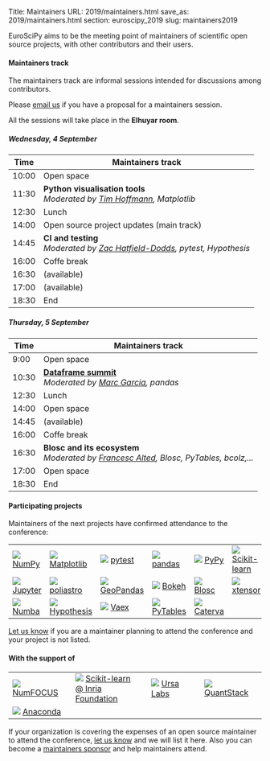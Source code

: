 Title: Maintainers
URL: 2019/maintainers.html
save_as: 2019/maintainers.html
section: euroscipy_2019
slug: maintainers2019

EuroSciPy aims to be the meeting point of maintainers of scientific open source
projects, with other contributors and their users.

#### Maintainers track<a name="maintainers-track"></a>

The maintainers track are informal sessions intended for discussions among
contributors.

Please <a href="mailto:maintainers@euroscipy.org">email us</a> if you
have a proposal for a maintainers session.

All the sessions will take place in the **Elhuyar room**.

##### Wednesday, 4 September

| Time   | Maintainers track                                                                                                                                                                                        |
|--------|----------------------------------------------------------------------------------------------------------------------------------------------------------------------------------------------------------|
| 10:00  | <span class="light">Open space</span>                                                                                                                                                                    |
| 11:30  | <b>Python visualisation tools</b><br/><i>Moderated by <a href="https://github.com/timhoffm">Tim Hoffmann</a>, Matplotlib</i>                                                                             |
| 12:30  | <span class="light">Lunch</span>                                                                                                                                                                         |
| 14:00  | <span class="light">Open source project updates (main track)</span>                                                                                                                                      |
| 14:45  | <b>CI and testing</b><br/><i>Moderated by <a href="https://github.com/Zac-HD">Zac Hatfield-Dodds</a>, pytest, Hypothesis</i>                                                                             |
| 16:00  | <span class="light">Coffe break</span>                                                                                                                                                                   |
| 16:30  | (available)                                                                                                                                                                                              |
| 17:00  | (available)                                                                                                                                                                                              |
| 18:30  | <span class="light">End</span>                                                                                                                                                                           |

##### Thursday, 5 September

| Time   | Maintainers track                                                                                                                                                                                        |
|--------|----------------------------------------------------------------------------------------------------------------------------------------------------------------------------------------------------------|
|  9:00  | <span class="light">Open space</span>                                                                                                                                                                    |
| 10:30  | <b><a target="_blank" href="https://github.com/python-sprints/dataframe-summit/">Dataframe summit</a></b><br/><i>Moderated by <a href="https://twitter.com/datapythonista">Marc Garcia</a>, pandas</i>   |
| 12:30  | <span class="light">Lunch</span>                                                                                                                                                                         |
| 14:00  | <span class="light">Open space</span>                                                                                                                                                                    |
| 14:45  | (available)                                                                                                                                                                                              |
| 16:00  | <span class="light">Coffe break</span>                                                                                                                                                                   |
| 16:30  | <b>Blosc and its ecosystem</b><br/><i>Moderated by <a href="https://twitter.com/FrancescAlted">Francesc Alted</a>, Blosc, PyTables, bcolz,...</i>                                                        |
| 17:00  | <span class="light">Open space</span>                                                                                                                                                                    |
| 18:30  | <span class="light">End</span>                                                                                                                                                                           |

#### Participating projects

Maintainers of the next projects have confirmed attendance to the conference:

<table class="projects">
    <tr style="background: none;">
        <td>
            <a href="https://www.numpy.org/"><img src='../static/2019/projects/numpy.png'></a>
            <a href="https://www.numpy.org/">NumPy</a>
        </td>
        <td>
            <a href="https://matplotlib.org/"><img src='../static/2019/projects/matplotlib.png'></a>
            <a href="https://matplotlib.org/">Matplotlib</a>
        </td>
        <td>
            <a href="https://docs.pytest.org/"><img src='../static/2019/projects/pytest.png'></a>
            <a href="https://docs.pytest.org/">pytest</a>
        </td>
        <td>
            <a href="http://pandas.pydata.org/"><img src='../static/2019/projects/pandas.png'></a>
            <a href="http://pandas.pydata.org/">pandas</a>
        </td>
        <td>
            <a href="https://www.pypy.org/"><img src='../static/2019/projects/pypy.png'></a>
            <a href="https://www.pypy.org/">PyPy</a>
        </td>
        <td>
            <a href="https://scikit-learn.org/"><img src='../static/2019/projects/scikitlearn.png'></a>
            <a href="https://scikit-learn.org/">Scikit-learn</a>
        </td>
    </tr>
    <tr style="background: none;">
        <td>
            <a href="https://jupyter.org/"><img src='../static/2019/projects/jupyter.png'></a>
            <a href="https://jupyter.org/">Jupyter</a>
        </td>
        <td>
            <a href="https://docs.poliastro.space/en/stable/"><img src='../static/2019/projects/poliastro.png'></a>
            <a href="https://docs.poliastro.space/en/stable/">poliastro</a>
        </td>
        <td>
            <a href="https://geopandas.readthedocs.io/en/latest/"><img src='../static/2019/projects/geopandas.png'></a>
            <a href="https://geopandas.readthedocs.io/en/latest/">GeoPandas</a>
        </td>
        <td>
            <a href="https://bokeh.pydata.org/en/latest/"><img src='../static/2019/projects/bokeh.png'></a>
            <a href="https://bokeh.pydata.org/en/latest/">Bokeh</a>
        </td>
        <td>
            <a href="http://www.blosc.org/"><img src='../static/2019/projects/blosc.png'></a>
            <a href="http://www.blosc.org/">Blosc</a>
        </td>
        <td>
            <a href="https://xtensor.readthedocs.io/en/latest/"><img src='../static/2019/projects/xtensor.png'></a>
            <a href="https://xtensor.readthedocs.io/en/latest/">xtensor</a>
        </td>
    </tr>
    <tr style="background: none;">
        <td>
            <a href="https://numba.pydata.org/"><img src='../static/2019/projects/numba.png'></a>
            <a href="https://numba.pydata.org/">Numba</a>
        </td>
        <td>
            <a href="https://github.com/HypothesisWorks/hypothesis"><img src='../static/2019/projects/hypothesis.png'></a>
            <a href="https://github.com/HypothesisWorks/hypothesis">Hypothesis</a>
        </td>
        <td>
            <a href="https://github.com/vaexio/vaex"><img src='../static/2019/projects/vaex.png'></a>
            <a href="https://github.com/vaexio/vaex">Vaex</a>
        </td>
        <td>
            <a href="http://www.pytables.org/"><img src='../static/2019/projects/pytables.png'></a>
            <a href="http://www.pytables.org/">PyTables</a>
        </td>
        <td>
            <a href="https://caterva.readthedocs.io/en/latest/"><img src='../static/2019/projects/caterva.png'></a>
            <a href="https://caterva.readthedocs.io/en/latest/">Caterva</a>
        </td>
        <td>
        </td>
    </tr>
</table>

<a href="mailto:maintainers@euroscipy.org">Let us know</a> if you are
a maintainer planning to attend the conference and your project is not listed.

#### With the support of

<table class="projects">
    <tr>
        <td>
            <a href="https://www.numfocus.org/"><img src='../static/2019/projects/numfocus.png'></a>
            <a href="https://www.numfocus.org/">NumFOCUS</a>
        </td>
        <td>
            <a href="https://scikit-learn.fondation-inria.fr/en/home/"><img src='../static/2019/projects/scikitlearn.png'></a>
            <a href="https://scikit-learn.fondation-inria.fr/en/home/">Scikit-learn<br/>@ Inria Foundation</a>
        </td>
        <td>
            <a href="https://ursalabs.org/"><img src='../static/2019/projects/ursa_labs.png'></a>
            <a href="https://ursalabs.org/">Ursa Labs</a>
        </td>
        <td>
            <a href="http://quantstack.net/"><img src='../static/2019/projects/quantstack.png'></a>
            <a href="http://quantstack.net/">QuantStack</a>
        </td>
    </tr>
    <tr style="background: none;">
        <td>
            <a href="https://www.anaconda.com/"><img src='../static/2019/projects/anaconda.png'></a>
            <a href="https://www.anaconda.com/">Anaconda</a>
        </td>
        <td>
        </td>
        <td>
        </td>
        <td>
        </td>
    </tr>
</table>

If your organization is covering the expenses of an open source maintainer to attend the conference,
<a href="mailto:maintainers@euroscipy.org">let us know</a> and we will list it here.
Also you can become a <a href="sponsors_info.html">maintainers sponsor</a> and help maintainers attend.
